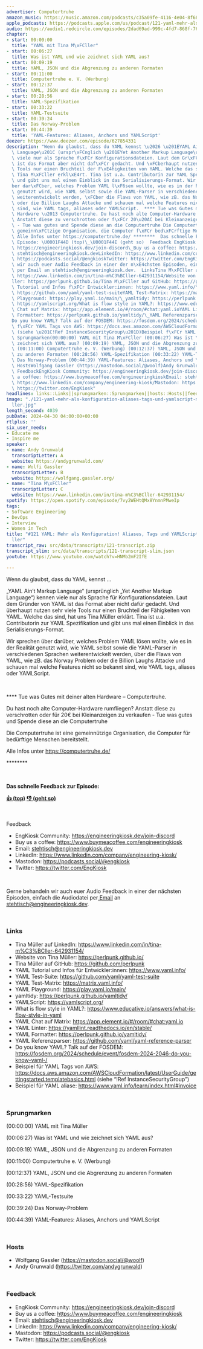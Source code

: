 ```yaml
---
advertiser: Computertruhe
amazon_music: https://music.amazon.com/podcasts/c35a09fe-4116-4e04-8f68-77d61b112e46/episodes/c1bdf0af-956c-4de5-bedb-58bd60437139/engineering-kiosk-121-yaml-mehr-als-konfiguration-aliases-tags-und-yamlscript-mit-tina-m%C3%BCller
apple_podcasts: https://podcasts.apple.com/us/podcast/121-yaml-mehr-als-konfiguration-aliases-tags-und-yamlscript/id1603082924?i=1000654000460&uo=4
audio: https://audio1.redcircle.com/episodes/2dad69ad-999c-4fd7-868f-765d45e864b7/stream.mp3
chapter:
- start: 00:00:00
  title: "YAML mit Tina M\xFCller"
- start: 00:06:27
  title: Was ist YAML und wie zeichnet sich YAML aus?
- start: 00:09:19
  title: YAML, JSON und die Abgrenzung zu anderen Formaten
- start: 00:11:00
  title: Computertruhe e. V. (Werbung)
- start: 00:12:37
  title: YAML, JSON und die Abgrenzung zu anderen Formaten
- start: 00:28:56
  title: YAML-Spezifikation
- start: 00:33:22
  title: YAML-Testsuite
- start: 00:39:24
  title: Das Norway-Problem
- start: 00:44:39
  title: 'YAML-Features: Aliases, Anchors und YAMLScript'
deezer: https://www.deezer.com/episode/627854331
description: "Wenn du glaubst, dass du YAML kennst \u2026 \u201EYAML Ain\u2019t Markup\
  \ Language\u201C (urspr\xFCnglich \u201EYet Another Markup Language\u201C) kennen\
  \ viele nur als Sprache f\xFCr Konfigurationsdateien. Laut dem Gr\xFCnder von YAML\
  \ ist das Format aber nicht daf\xFCr gedacht. Und \xFCberhaupt nutzen sehr viele\
  \ Tools nur einen Bruchteil der F\xE4higkeiten von YAML. Welche das sind, hat uns\
  \ Tina M\xFCller erkl\xE4rt. Tina ist u.a. Contributorin zur YAML Spezifikation\
  \ und gibt uns mal einen Einblick in das Serialisierungs-Format. Wir sprechen \xFC\
  ber dar\xFCber, welches Problem YAML l\xF6sen wollte, wie es in der Realit\xE4t\
  \ genutzt wird, wie YAML selbst sowie die YAML-Parser in verschiedenen Sprachen\
  \ weiterentwickelt werden, \xFCber die Flaws von YAML, wie zB. das Norway Problem\
  \ oder die Billion Laughs Attacke und schauen mal welche Features nicht so bekannt\
  \ sind, wie YAML tags, aliases oder YAMLScript.  **** Tue was Gutes mit deiner alten\
  \ Hardware \u2013 Computertruhe. Du hast noch alte Computer-Hardware rumfliegen?\
  \ Anstatt diese zu verschrotten oder f\xFCr 20\u20AC bei Kleinanzeigen zu verkaufen\
  \ - Tue was gutes und Spende diese an die Computertruhe Die Computertruhe ist eine\
  \ gemeinn\xFCtzige Organisation, die Computer f\xFCr bed\xFCrftige Menschen bereitstellt.\
  \ Alle Infos unter https://computertruhe.de/ ********  Das schnelle Feedback zur\
  \ Episode: \U0001F44D (top)\_\U0001F44E (geht so)  Feedback EngKiosk Community:\
  \ https://engineeringkiosk.dev/join-discord\_Buy us a coffee: https://www.buymeacoffee.com/engineeringkioskEmail:\
  \ stehtisch@engineeringkiosk.devLinkedIn: https://www.linkedin.com/company/engineering-kiosk/Mastodon:\
  \ https://podcasts.social/@engkioskTwitter: https://twitter.com/EngKiosk Gerne behandeln\
  \ wir auch euer Audio Feedback in einer der n\xE4chsten Episoden, einfach die Audiodatei\
  \ per Email an stehtisch@engineeringkiosk.dev.  LinksTina M\xFCller auf LinkedIn:\
  \ https://www.linkedin.com/in/tina-m%C3%BCller-642931154/Website von Tina M\xFC\
  ller: https://perlpunk.github.io/Tina M\xFCller auf GitHub: https://github.com/perlpunkYAML\
  \ Tutorial und Infos f\xFCr Entwickler:innen: https://www.yaml.info/YAML Test-Suite:\
  \ https://github.com/yaml/yaml-test-suiteYAML Test-Matrix: https://matrix.yaml.info/YAML\
  \ Playground: https://play.yaml.io/main/\_yamltidy: https://perlpunk.github.io/yamltidy/YAMLScript:\
  \ https://yamlscript.org/What is flow style in YAML?: https://www.educative.io/answers/what-is-flow-style-in-yamlYAML\
  \ Chat auf Matrix: https://app.element.io/#/room/#chat:yaml.ioYAML Linter: https://yamllint.readthedocs.io/en/stable/YAML\
  \ Formatter: https://perlpunk.github.io/yamltidy/\_YAML Referenzparser: https://github.com/yaml/yaml-reference-parser\_\
  Do you know YAML? Talk auf der FOSDEM: https://fosdem.org/2024/schedule/event/fosdem-2024-2046-do-you-know-yaml-/Beispiel\
  \ f\xFCr YAML Tags von AWS: https://docs.aws.amazon.com/AWSCloudFormation/latest/UserGuide/gettingstarted.templatebasics.html\
  \ (siehe \u201C!Ref InstanceSecurityGroup\u201D)Beispiel f\xFCr YAML aliase: https://www.yaml.info/learn/index.html#invoice\
  \ Sprungmarken(00:00:00) YAML mit Tina M\xFCller (00:06:27) Was ist YAML und wie\
  \ zeichnet sich YAML aus? (00:09:19) YAML, JSON und die Abgrenzung zu anderen Formaten\
  \ (00:11:00) Computertruhe e. V. (Werbung) (00:12:37) YAML, JSON und die Abgrenzung\
  \ zu anderen Formaten (00:28:56) YAML-Spezifikation (00:33:22) YAML-Testsuite (00:39:24)\
  \ Das Norway-Problem (00:44:39) YAML-Features: Aliases, Anchors und YAMLScript \
  \ HostsWolfgang Gassler (https://mastodon.social/@woolf)Andy Grunwald (https://twitter.com/andygrunwald)\
  \ FeedbackEngKiosk Community: https://engineeringkiosk.dev/join-discord\_Buy us\
  \ a coffee: https://www.buymeacoffee.com/engineeringkioskEmail: stehtisch@engineeringkiosk.devLinkedIn:\
  \ https://www.linkedin.com/company/engineering-kiosk/Mastodon: https://podcasts.social/@engkioskTwitter:\
  \ https://twitter.com/EngKiosk"
headlines: links::Links||sprungmarken::Sprungmarken||hosts::Hosts||feedback::Feedback
image: "./121-yaml-mehr-als-konfiguration-aliases-tags-und-yamlscript-mit-tina-m\xFC\
  ller.jpg"
length_second: 4039
pubDate: 2024-04-30 04:00:00+00:00
rtlplus: ''
six_user_needs:
- Educate me
- Inspire me
speaker:
- name: Andy Grunwald
  transcriptLetter: A
  website: https://andygrunwald.com/
- name: Wolfi Gassler
  transcriptLetter: B
  website: https://wolfgang.gassler.org/
- name: "Tina M\xFCller"
  transcriptLetter: C
  website: https://www.linkedin.com/in/tina-m%C3%BCller-642931154/
spotify: https://open.spotify.com/episode/7vy2WEHtQMx8YnmnPMweIp
tags:
- Software Engineering
- DevOps
- Interview
- Women in Tech
title: "#121 YAML: Mehr als Konfiguration! Aliases, Tags und YAMLScript mit Tina M\xFC\
  ller"
transcript_raw: src/data/transcripts/121-transcript.zip
transcript_slim: src/data/transcripts/121-transcript-slim.json
youtube: https://www.youtube.com/watch?v=HNMb2mF2IfE

---
```

<p>Wenn du glaubst, dass du YAML kennst …</p><p>„YAML Ain’t Markup Language“ (ursprünglich „Yet Another Markup Language“) kennen viele nur als Sprache für Konfigurationsdateien. Laut dem Gründer von YAML ist das Format aber nicht dafür gedacht. Und überhaupt nutzen sehr viele Tools nur einen Bruchteil der Fähigkeiten von YAML. Welche das sind, hat uns Tina Müller erklärt. Tina ist u.a. Contributorin zur YAML Spezifikation und gibt uns mal einen Einblick in das Serialisierungs-Format.</p><p>Wir sprechen über darüber, welches Problem YAML lösen wollte, wie es in der Realität genutzt wird, wie YAML selbst sowie die YAML-Parser in verschiedenen Sprachen weiterentwickelt werden, über die Flaws von YAML, wie zB. das Norway Problem oder die Billion Laughs Attacke und schauen mal welche Features nicht so bekannt sind, wie YAML tags, aliases oder YAMLScript.</p><p><br></p><p>**** Tue was Gutes mit deiner alten Hardware – Computertruhe.</p><p>Du hast noch alte Computer-Hardware rumfliegen? Anstatt diese zu verschrotten oder für 20€ bei Kleinanzeigen zu verkaufen - Tue was gutes und Spende diese an die Computertruhe</p><p>Die Computertruhe ist eine gemeinnützige Organisation, die Computer für bedürftige Menschen bereitstellt.</p><p>Alle Infos unter <a href="https://computertruhe.de/" rel="nofollow">https://computertruhe.de/</a></p><p>********</p><p><br></p><p><strong>Das schnelle Feedback zur Episode:</strong></p><p><a href="https://api.openpodcast.dev/feedback/121/upvote" rel="nofollow"><strong>👍 (top)</strong></a><strong> </strong><a href="https://api.openpodcast.dev/feedback/121/downvote" rel="nofollow"><strong>👎 (geht so)</strong></a></p><p><br></p><p>Feedback</p><ul><li>EngKiosk Community: <a href="https://engineeringkiosk.dev/join-discord">https://engineeringkiosk.dev/join-discord</a> </li><li>Buy us a coffee: <a href="https://www.buymeacoffee.com/engineeringkiosk" rel="nofollow">https://www.buymeacoffee.com/engineeringkiosk</a></li><li>Email: <a href="mailto:stehtisch@engineeringkiosk.dev" rel="nofollow">stehtisch@engineeringkiosk.dev</a></li><li>LinkedIn: <a href="https://www.linkedin.com/company/engineering-kiosk/" rel="nofollow">https://www.linkedin.com/company/engineering-kiosk/</a></li><li>Mastodon: <a href="https://podcasts.social/@engkiosk" rel="nofollow">https://podcasts.social/@engkiosk</a></li><li>Twitter: <a href="https://twitter.com/EngKiosk" rel="nofollow">https://twitter.com/EngKiosk</a></li></ul><p><br></p><p>Gerne behandeln wir auch euer Audio Feedback in einer der nächsten Episoden, einfach die Audiodatei per<a href="https://engineeringkiosk.dev/kontakt/"> Email</a> an <a href="mailto:stehtisch@engineeringkiosk.dev" rel="nofollow">stehtisch@engineeringkiosk.dev</a>.</p><p><br></p><h3 id="links">Links</h3><ul><li>Tina Müller auf LinkedIn: <a href="https://www.linkedin.com/in/tina-m%C3%BCller-642931154/" rel="nofollow">https://www.linkedin.com/in/tina-m%C3%BCller-642931154/</a></li><li>Website von Tina Müller: <a href="https://perlpunk.github.io/" rel="nofollow">https://perlpunk.github.io/</a></li><li>Tina Müller auf GitHub: <a href="https://github.com/perlpunk" rel="nofollow">https://github.com/perlpunk</a></li><li>YAML Tutorial und Infos für Entwickler:innen: <a href="https://www.yaml.info/" rel="nofollow">https://www.yaml.info/</a></li><li>YAML Test-Suite: <a href="https://github.com/yaml/yaml-test-suite" rel="nofollow">https://github.com/yaml/yaml-test-suite</a></li><li>YAML Test-Matrix: <a href="https://matrix.yaml.info/" rel="nofollow">https://matrix.yaml.info/</a></li><li>YAML Playground: <a href="https://play.yaml.io/main/" rel="nofollow">https://play.yaml.io/main/</a> </li><li>yamltidy: <a href="https://perlpunk.github.io/yamltidy/" rel="nofollow">https://perlpunk.github.io/yamltidy/</a></li><li>YAMLScript: <a href="https://yamlscript.org/" rel="nofollow">https://yamlscript.org/</a></li><li>What is flow style in YAML?: <a href="https://www.educative.io/answers/what-is-flow-style-in-yaml" rel="nofollow">https://www.educative.io/answers/what-is-flow-style-in-yaml</a></li><li>YAML Chat auf Matrix: <a href="https://app.element.io/#/room/%23chat:yaml.io" rel="nofollow">https://app.element.io/#/room/#chat:yaml.io</a></li><li>YAML Linter: <a href="https://yamllint.readthedocs.io/en/stable/" rel="nofollow">https://yamllint.readthedocs.io/en/stable/</a></li><li>YAML Formatter: <a href="https://perlpunk.github.io/yamltidy/" rel="nofollow">https://perlpunk.github.io/yamltidy/</a> </li><li>YAML Referenzparser: <a href="https://github.com/yaml/yaml-reference-parser" rel="nofollow">https://github.com/yaml/yaml-reference-parser</a> </li><li>Do you know YAML? Talk auf der FOSDEM: <a href="https://fosdem.org/2024/schedule/event/fosdem-2024-2046-do-you-know-yaml-/" rel="nofollow">https://fosdem.org/2024/schedule/event/fosdem-2024-2046-do-you-know-yaml-/</a></li><li>Beispiel für YAML Tags von AWS: <a href="https://docs.aws.amazon.com/AWSCloudFormation/latest/UserGuide/gettingstarted.templatebasics.html" rel="nofollow">https://docs.aws.amazon.com/AWSCloudFormation/latest/UserGuide/gettingstarted.templatebasics.html</a> (siehe “!Ref InstanceSecurityGroup”)</li><li>Beispiel für YAML aliase: <a href="https://www.yaml.info/learn/index.html#invoice" rel="nofollow">https://www.yaml.info/learn/index.html#invoice</a></li></ul><p><br></p><h3 id="sprungmarken">Sprungmarken</h3><p>(00:00:00) YAML mit Tina Müller</p><p>(00:06:27) Was ist YAML und wie zeichnet sich YAML aus?</p><p>(00:09:19) YAML, JSON und die Abgrenzung zu anderen Formaten</p><p>(00:11:00) Computertruhe e. V. (Werbung)</p><p>(00:12:37) YAML, JSON und die Abgrenzung zu anderen Formaten</p><p>(00:28:56) YAML-Spezifikation</p><p>(00:33:22) YAML-Testsuite</p><p>(00:39:24) Das Norway-Problem</p><p>(00:44:39) YAML-Features: Aliases, Anchors und YAMLScript</p><p><br></p><h3 id="hosts">Hosts</h3><ul><li>Wolfgang Gassler (<a href="https://mastodon.social/@woolf" rel="nofollow">https://mastodon.social/@woolf</a>)</li><li>Andy Grunwald (<a href="https://twitter.com/andygrunwald" rel="nofollow">https://twitter.com/andygrunwald</a>)</li></ul><p><br></p><h3 id="feedback">Feedback</h3><ul><li>EngKiosk Community: <a href="https://engineeringkiosk.dev/join-discord">https://engineeringkiosk.dev/join-discord</a> </li><li>Buy us a coffee: <a href="https://www.buymeacoffee.com/engineeringkiosk" rel="nofollow">https://www.buymeacoffee.com/engineeringkiosk</a></li><li>Email: <a href="mailto:stehtisch@engineeringkiosk.dev" rel="nofollow">stehtisch@engineeringkiosk.dev</a></li><li>LinkedIn: <a href="https://www.linkedin.com/company/engineering-kiosk/" rel="nofollow">https://www.linkedin.com/company/engineering-kiosk/</a></li><li>Mastodon: <a href="https://podcasts.social/@engkiosk" rel="nofollow">https://podcasts.social/@engkiosk</a></li><li>Twitter: <a href="https://twitter.com/EngKiosk" rel="nofollow">https://twitter.com/EngKiosk</a></li></ul>